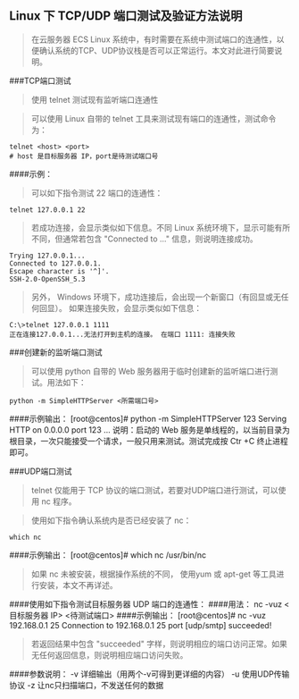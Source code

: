 ## Linux 下 TCP/UDP 端口测试及验证方法说明
>在云服务器 ECS Linux 系统中，有时需要在系统中测试端口的连通性，以便确认系统的TCP、UDP协议栈是否可以正常运行。本文对此进行简要说明。

###TCP端口测试

>使用 telnet 测试现有监听端口连通性

>可以使用 Linux 自带的 telnet 工具来测试现有端口的连通性，测试命令为：

    telnet <host> <port>
    # host 是目标服务器 IP，port是待测试端口号

####示例：

>可以如下指令测试 22 端口的连通性：

    telnet 127.0.0.1 22

>若成功连接，会显示类似如下信息。不同 Linux 系统环境下，显示可能有所不同，但通常若包含 "Connected to ..." 信息，则说明连接成功。

    Trying 127.0.0.1...
    Connected to 127.0.0.1.
    Escape character is '^]'.
    SSH-2.0-OpenSSH_5.3

>另外， Windows 环境下，成功连接后，会出现一个新窗口（有回显或无任何回显）。 如果连接失败，会显示类似如下信息：

    C:\>telnet 127.0.0.1 1111
    正在连接127.0.0.1...无法打开到主机的连接。 在端口 1111: 连接失败

###创建新的监听端口测试

>可以使用 python 自带的 Web 服务器用于临时创建新的监听端口进行测试。用法如下：

    python -m SimpleHTTPServer <所需端口号>

####示例输出：
    [root@centos]# python -m SimpleHTTPServer 123
    Serving HTTP on 0.0.0.0 port 123 ...
    说明：启动的 Web 服务是单线程的，以当前目录为根目录，一次只能接受一个请求，一般只用来测试。测试完成按 Ctr +C 终止进程即可。

###UDP端口测试

>telnet 仅能用于 TCP 协议的端口测试，若要对UDP端口进行测试，可以使用 nc 程序。

>使用如下指令确认系统内是否已经安装了 nc：

    which nc

####示例输出：
    [root@centos]# which nc
    /usr/bin/nc

>如果 nc 未被安装，根据操作系统的不同， 使用yum 或 apt-get 等工具进行安装，本文不再详述。

####使用如下指令测试目标服务器 UDP 端口的连通性：
####用法：
    nc -vuz <目标服务器 IP> <待测试端口>
####示例输出：
    [root@centos]# nc -vuz 192.168.0.1 25
    Connection to 192.168.0.1 25 port [udp/smtp] succeeded!

>若返回结果中包含 "succeeded" 字样，则说明相应的端口访问正常。如果无任何返回信息，则说明相应端口访问失败。
 

####参数说明：
    -v    详细输出（用两个-v可得到更详细的内容）
    -u    使用UDP传输协议
    -z    让nc只扫描端口，不发送任何的数据 
